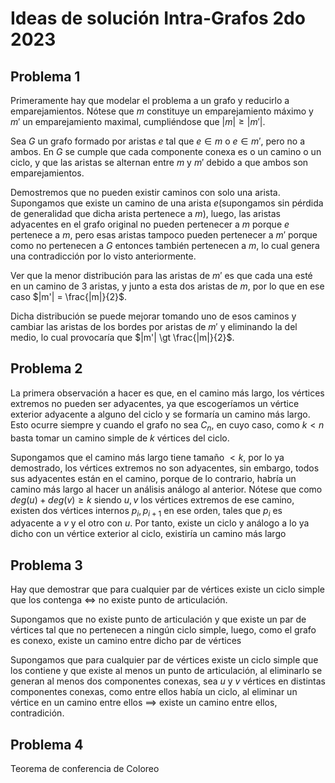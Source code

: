# Ideas de solución Intra-Grafos 2do 2023

## Problema 1

Primeramente hay que modelar el problema a un grafo y reducirlo a emparejamientos. Nótese que $m$ constituye un emparejamiento máximo y $m'$ un emparejamiento maximal, cumpliéndose que $|m| \ge |m'|$.

Sea $G$ un grafo formado por aristas $e$ tal que $e \in m$ o $e \in m'$, pero no a ambos. En $G$ se cumple que cada componente conexa es o un camino o un ciclo, y que las aristas se alternan entre $m$ y $m'$ debido a que ambos son emparejamientos.

Demostremos que no pueden existir caminos con solo una arista. Supongamos que existe un camino de una arista $e$(supongamos sin pérdida de generalidad que dicha arista pertenece a $m$), luego, las aristas adyacentes en el grafo original no pueden pertenecer a $m$ porque $e$ pertenece a $m$, pero esas aristas tampoco pueden pertenecer a $m'$ porque como no pertenecen a $G$ entonces también pertenecen a $m$, lo cual genera una contradicción por lo visto anteriormente.

Ver que la menor distribución para las aristas de $m'$ es que cada una esté en un camino de 3 aristas, y junto a esta dos aristas de $m$, por lo que en ese caso $|m'| = \frac{|m|}{2}$.

Dicha distribución se puede mejorar tomando uno de esos caminos y cambiar las aristas de los bordes por aristas de $m'$ y eliminando la del medio, lo cual provocaría que $|m'| \gt \frac{|m|}{2}$.

## Problema 2

La primera observación a hacer es que, en el camino más largo, los vértices extremos no pueden ser adyacentes, ya que escogeríamos un vértice exterior adyacente a alguno del ciclo y se formaría un camino más largo. Esto ocurre siempre y cuando el grafo no sea $C_n$, en cuyo caso, como $k\lt n$ basta tomar un camino simple de $k$ vértices del ciclo.

Supongamos que el camino más largo tiene tamaño $\lt k$, por lo ya demostrado, los vértices extremos no son adyacentes, sin embargo, todos sus adyacentes están en el camino, porque de lo contrario, habría un camino más largo al hacer un análisis análogo al anterior. Nótese que como $deg(u)+deg(v) \ge k$ siendo $u,v$ los vértices extremos de ese camino, existen dos vértices internos $p_i,p_{i+1}$ en ese orden, tales que $p_i$ es adyacente a $v$ y el otro con $u$. Por tanto, existe un ciclo y análogo a lo ya dicho con un vértice exterior al ciclo, existiría un camino más largo

## Problema 3

Hay que demostrar que para cualquier par de vértices existe un ciclo simple que los contenga $\iff$ no existe punto de articulación.

Supongamos que no existe punto de articulación y que existe un par de vértices tal que no pertenecen a ningún ciclo simple, luego, como el grafo es conexo, existe un camino entre dicho par de vértices

Supongamos que para cualquier par de vértices existe un ciclo simple que los contiene y que existe al menos un punto de articulación, al eliminarlo se generan al menos dos componentes conexas, sea $u$ y $v$ vértices en distintas componentes conexas, como entre ellos había un ciclo, al eliminar un vértice en un camino entre ellos $\implies$ existe un camino entre ellos, contradición.

## Problema 4

Teorema de conferencia de Coloreo
